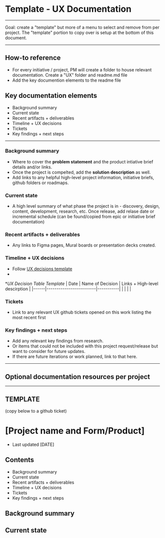 # Template - UX Documentation

---

Goal: create a "template" but more of a menu to select and remove from per project. The "template" portion to copy over is setup at the bottom of this document.


----

## How-to reference
- For every initiative / project, PM will create a folder to house relevant documentation. Create a "UX" folder and readme.md file
- Add the key documention elements to the readme file



## Key documentation elements
- Background summary
- Current state
- Recent artifacts + deliverables
- Timeline + UX decisions
- Tickets
- Key findings + next steps


----

### Background summary
- Where to cover the **problem statement** and the product intiative brief details and/or links.
- Once the project is compelted, add the **solution description** as well.
- Add links to any helpful high-level project information, initiative briefs, github folders or roadmaps. 

### Current state
- A high level summary of what phase the project is in - discovery, design, content, development, research, etc. Once release, add relase date or incremental schedule (can be found/copied from epic or initiative brief documentation)

### Recent artifacts + deliverables
- Any links to Figma pages, Mural boards or presentation decks created. 

### Timeline + UX decisions
- Follow [UX decisions template](https://github.com/department-of-veterans-affairs/va.gov-team/blob/master/products/health-care/application/va-application/ux-team/template-design-decisions.md)
- 

**UX Decision Table Template*
| Date | Name of Decision | Links + High-level descirption     |
|------|-------------------------|-----------|
|      |                         |           |




### Tickets
- Link to any relevant UX github tickets opened on this work listing the most recent first

### Key findings + next steps
- Add any relevant key findings from research.
- Or items that could not be included with this project request/release but want to consider for future updates.
- If there are future iterations or work planned, link to that here. 


----


## Optional documentation resources per project


----

## TEMPLATE
(copy below to a github ticket)

# [Project name and Form/Product]
- Last updated [DATE]

## Contents
- Background summary
- Current state
- Recent artifacts + deliverables
- Timeline + UX decisions
- Tickets
- Key findings + next steps

## Background summary

## Current state


